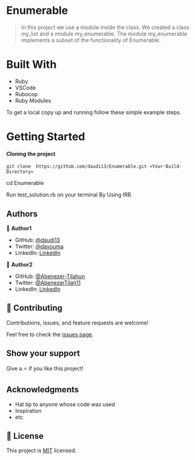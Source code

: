 # Enumerable

> In this project we  use a module inside the class. We created a class my_list and a module my_enumerable. The module my_enumerable implements a subset of the functionality of Enumerable.

# Built With

- Ruby
- VSCode
- Rubocop
- Ruby Modules

To get a local copy up and running follow these simple example steps.

# Getting Started

#### Cloning the project

```
git clone  https://github.com/daudi13/Enumerable.git <Your-Build-Directory>
```
cd Enumerable

Run test_solution.rb on your terminal By Using IRB

## Authors

👤 **Author1**

- GitHub: [@daudi13](https://github.com/@daudi13)
- Twitter: [@davouma](https://twitter.com/davouma)
- LinkedIn: [LinkedIn](https://linkedin.com/in/linkedinhandle)


👤 **Author2**

- GitHub: [@Abenezer-Tilahun ](https://github.com/Abenezer-Tilahun)
- Twitter: [@AbenezerTilah11](https://twitter.com/AbenezerTilah11)
- LinkedIn: [LinkedIn](https://www.linkedin.com/in/abenezer-tilahun/)

## 🤝 Contributing

Contributions, issues, and feature requests are welcome!

Feel free to check the [issues page](../../issues/).

## Show your support

Give a ⭐️ if you like this project!

## Acknowledgments

- Hat tip to anyone whose code was used
- Inspiration
- etc

## 📝 License

This project is [MIT](./MIT.md) licensed.